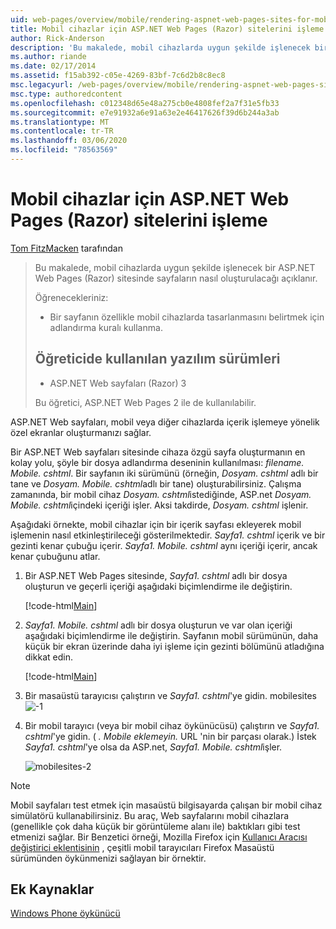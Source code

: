 ```yaml
---
uid: web-pages/overview/mobile/rendering-aspnet-web-pages-sites-for-mobile-devices
title: Mobil cihazlar için ASP.NET Web Pages (Razor) sitelerini işleme | Microsoft Docs
author: Rick-Anderson
description: 'Bu makalede, mobil cihazlarda uygun şekilde işlenecek bir ASP.NET Web Pages (Razor) sitesinde sayfaların nasıl oluşturulacağı açıklanır. Ne öğreneceksiniz: nasıl yapılır...'
ms.author: riande
ms.date: 02/17/2014
ms.assetid: f15ab392-c05e-4269-83bf-7c6d2b8c8ec8
msc.legacyurl: /web-pages/overview/mobile/rendering-aspnet-web-pages-sites-for-mobile-devices
msc.type: authoredcontent
ms.openlocfilehash: c012348d65e48a275cb0e4808fef2a7f31e5fb33
ms.sourcegitcommit: e7e91932a6e91a63e2e46417626f39d6b244a3ab
ms.translationtype: MT
ms.contentlocale: tr-TR
ms.lasthandoff: 03/06/2020
ms.locfileid: "78563569"
---
```

# <a name="rendering-aspnet-web-pages-razor-sites-for-mobile-devices"></a>Mobil cihazlar için ASP.NET Web Pages (Razor) sitelerini işleme

[Tom FitzMacken](https://github.com/tfitzmac) tarafından

> Bu makalede, mobil cihazlarda uygun şekilde işlenecek bir ASP.NET Web Pages (Razor) sitesinde sayfaların nasıl oluşturulacağı açıklanır.
> 
> Öğrenecekleriniz:
> 
> - Bir sayfanın özellikle mobil cihazlarda tasarlanmasını belirtmek için adlandırma kuralı kullanma.
>   
> 
> ## <a name="software-versions-used-in-the-tutorial"></a>Öğreticide kullanılan yazılım sürümleri
> 
> 
> - ASP.NET Web sayfaları (Razor) 3
>   
> 
> Bu öğretici, ASP.NET Web Pages 2 ile de kullanılabilir.

ASP.NET Web sayfaları, mobil veya diğer cihazlarda içerik işlemeye yönelik özel ekranlar oluşturmanızı sağlar.

Bir ASP.NET Web sayfaları sitesinde cihaza özgü sayfa oluşturmanın en kolay yolu, şöyle bir dosya adlandırma deseninin kullanılması: *filename. Mobile. cshtml*. Bir sayfanın iki sürümünü (örneğin, *Dosyam. cshtml* adlı bir tane ve *Dosyam. Mobile. cshtml*adlı bir tane) oluşturabilirsiniz. Çalışma zamanında, bir mobil cihaz *Dosyam. cshtml*istediğinde, ASP.net *Dosyam. Mobile. cshtml*içindeki içeriği işler. Aksi takdirde, *Dosyam. cshtml* işlenir.

Aşağıdaki örnekte, mobil cihazlar için bir içerik sayfası ekleyerek mobil işlemenin nasıl etkinleştirileceği gösterilmektedir. *Sayfa1. cshtml* içerik ve bir gezinti kenar çubuğu içerir. *Sayfa1. Mobile. cshtml* aynı içeriği içerir, ancak kenar çubuğunu atlar.

1. Bir ASP.NET Web Pages sitesinde, *Sayfa1. cshtml* adlı bir dosya oluşturun ve geçerli içeriği aşağıdaki biçimlendirme ile değiştirin.

    [!code-html[Main](rendering-aspnet-web-pages-sites-for-mobile-devices/samples/sample1.html)]
2. *Sayfa1. Mobile. cshtml* adlı bir dosya oluşturun ve var olan içeriği aşağıdaki biçimlendirme ile değiştirin. Sayfanın mobil sürümünün, daha küçük bir ekran üzerinde daha iyi işleme için gezinti bölümünü atladığına dikkat edin.

    [!code-html[Main](rendering-aspnet-web-pages-sites-for-mobile-devices/samples/sample2.html)]
3. Bir masaüstü tarayıcısı çalıştırın ve *Sayfa1. cshtml*'ye gidin. mobilesites ![-1](rendering-aspnet-web-pages-sites-for-mobile-devices/_static/image1.png)
4. Bir mobil tarayıcı (veya bir mobil cihaz öykünücüsü) çalıştırın ve *Sayfa1. cshtml*'ye gidin. ( *. Mobile eklemeyin.* URL 'nin bir parçası olarak.) İstek *Sayfa1. cshtml*'ye olsa da ASP.net, *Sayfa1. Mobile. cshtml*işler.

    ![mobilesites-2](rendering-aspnet-web-pages-sites-for-mobile-devices/_static/image2.png)

> [!NOTE]
> Mobil sayfaları test etmek için masaüstü bilgisayarda çalışan bir mobil cihaz simülatörü kullanabilirsiniz. Bu araç, Web sayfalarını mobil cihazlara (genellikle çok daha küçük bir görüntüleme alanı ile) baktıkları gibi test etmenizi sağlar. Bir Benzetici örneği, Mozilla Firefox için [Kullanıcı Aracısı değiştirici eklentisinin](http://addons.mozilla.org/firefox/addon/user-agent-switcher/) , çeşitli mobil tarayıcıları Firefox Masaüstü sürümünden öykünmenizi sağlayan bir örnektir.

<a id="Additional_Resources"></a>
## <a name="additional-resources"></a>Ek Kaynaklar

[Windows Phone öykünücü](https://msdn.microsoft.com/library/ff402563(v=VS.92).aspx)
